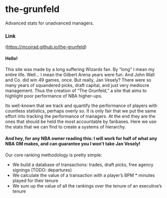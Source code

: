 # the-grunfeld
Advanced stats for unadvanced managers.

### Link
(https://mcoirad.github.io/the-grunfeld)

#### Hello!
This site was made by a long suffering Wizards fan. By “long” I mean my entire life. Well… I mean the Gilbert Arena years were fun. And John Wall and Co. did win 49 games, once. But really, Jan Vesely? There were so many years of squandered picks, draft capital, and just very mediocre management. Thus the creation of “The Grunfeld,” a site that aims to highlight poor performance of NBA higher-ups.

Its well-known that we track and quantify the performance of players with countless statistics, perhaps overly so. It is only fair that we put the same effort into tracking the performance of managers. At the end they are the ones that should be held the most accountable by fanbases. Here we use the stats that we can find to create a systems of hierarchy.

#### And hey, for any NBA owner reading this: I will work for half of what any NBA GM makes, and can guarantee you I won’t take Jan Vesely!

Our core ranking methodology is pretty simple:
* We build a database of transactions: trades, draft picks, free agency signings (TODO: departures)
* We calculate the value of a transaction with a player’s BPM * minutes played for their tenure
* We sum up the value of all the rankings over the tenure of an executive’s tenure
